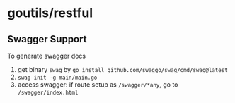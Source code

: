 # goutils/restful


## Swagger Support
To generate swagger docs
1. get binary `swag` by `go install github.com/swaggo/swag/cmd/swag@latest`
2. `swag init -g main/main.go` 
3. access swagger: if route setup as `/swagger/*any`, go to `/swagger/index.html`